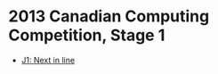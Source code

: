 # 2013 Canadian Computing Competition, Stage 1

* [J1: Next in line][]

[J1: Next in line]: http://wcipeg.com/problems/desc/ccc13j1
